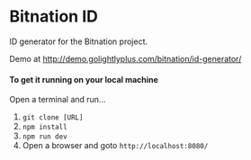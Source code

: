# Bitnation ID
ID generator for the Bitnation project.

Demo at http://demo.golightlyplus.com/bitnation/id-generator/

#### To get it running on your local machine

Open a terminal and run...

1. `git clone [URL]`
2. `npm install`
3. `npm run dev`
4. Open a browser and goto `http://localhost:8080/`
